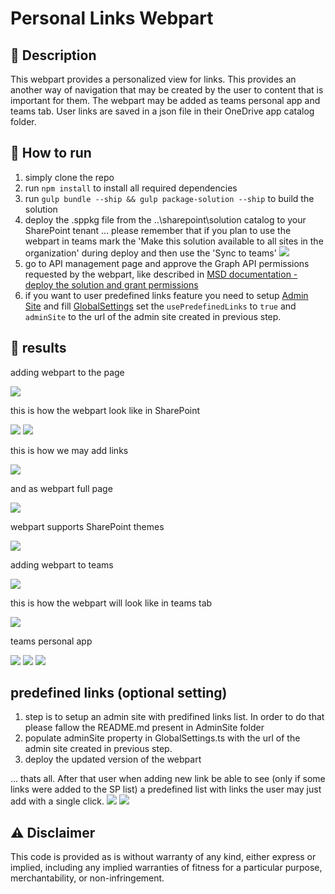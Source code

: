 # Personal Links Webpart

## 📝 Description

This webpart provides a personalized view for links. This provides an another way of navigation that may be created by the user to content that is important for them. The webpart may be added as teams personal app and teams tab. User links are saved in a json file in their OneDrive app catalog folder.

## 🚀 How to run

1. simply clone the repo
2. run `npm install` to install all required dependencies
3. run `gulp bundle --ship && gulp package-solution --ship` to build the solution
4. deploy the .sppkg file from the ..\sharepoint\solution catalog to your SharePoint tenant
... please remember that if you plan to use the webpart in teams mark the 'Make this solution available to all sites in the organization' during deploy and then use the 'Sync to teams'
![](images/DeployTheApp.png	)
5. go to API management page and approve the Graph API permissions requested by the webpart, like described in [MSD documentation - deploy the solution and grant permissions](https://docs.microsoft.com/en-us/sharepoint/dev/spfx/use-aad-tutorial#deploy-the-solution-and-grant-permissions)
6. if you want to user predefined links feature you need to setup [Admin Site](https://github.com/Adam-it/TilesLinksForSPOnline/tree/master/AdminSite) and fill [GlobalSettings](https://github.com/Adam-it/TilesLinksForSPOnline/blob/master/Webpart/src/webparts/personalTiles/globals/GlobalSettings.ts) set the `usePredefinedLinks` to `true` and `adminSite` to the url of the admin site created in previous step.

## 📸 results

adding webpart to the page

![](images/1.gif)

this is how the webpart look like in SharePoint

![](images/SharePointAsWebpartOnPage.png)
![](images/SharePointAsWebpartOnPage2.png)

this is how we may add links

![](images/2.gif)

and as webpart full page

![](images/SharePointAsFullPage.png)

webpart supports SharePoint themes 

![](images/themeSupport.png)

adding webpart to teams

![](images/AddingToTeamsAsTab.png)

this is how the webpart will look like in teams tab

![](images/AsTeamsTab.png)

teams personal app

![](images/3.gif)
![](images/TeamsPersonalApp.png)
![](images/TeamsPersonalApp2.png)

## predefined links (optional setting)

1. step is to setup an admin site with predifined links list. In order to do that please fallow the README.md present in AdminSite folder
2. populate adminSite property in GlobalSettings.ts with the url of the admin site created in previous step.
3. deploy the updated version of the webpart

... thats all. After that user when adding new link be able to see (only if some links were added to the SP list) a predefined list with links the user may just add with a single click.
![](images/predefinedLinks.png)
![](images/predefinedLinks2.png)

## ⚠ Disclaimer

This code is provided as is without warranty of any kind, either express or implied, including any implied warranties of fitness for a particular purpose, merchantability, or non-infringement.
